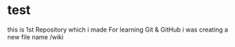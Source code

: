 # test
this is 1st Repository which i made For learning Git &amp; GitHub
i was creating a new file name  /wiki
